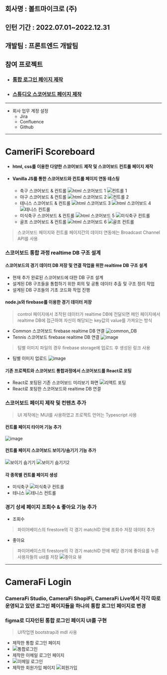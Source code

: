 ## 회사명 : 볼트마이크로 (주)
## 인턴 기간 : 2022.07.01~2022.12.31
## 개발팀 : 프론트엔드 개발팀
  
## 참여 프로젝트
* ### [통합 로그인 페이지 제작](#cameriFi-login)
* ### [스튜디오 스코어보드 페이지 제작](#cameriFi-scoreboard)

------

* 회사 업무 계정 설정
  * Jira
  * Confluence
  * Github

------

# CameriFi Scoreboard
* #### html, css를 이용한 다양한 스코어보드 제작 및 스코어보드 컨트롤 페이지 제작
* #### Vanilla JS를 통한 스코어보드와 컨트롤 페이지 연동 테스팅
  * 축구 스코어보드 & 컨트롤
![html 스코어보드 1](https://user-images.githubusercontent.com/90994001/212021341-70ca7eed-1794-4cc8-90ca-a5721eb82983.png)
![컨트롤 1](https://user-images.githubusercontent.com/90994001/212021367-b39ebea6-6485-4cff-a04a-cf259e8e30c9.png)
  * 야구 스코어보드 & 컨트롤
![html 스코어보드 2](https://user-images.githubusercontent.com/90994001/212021345-c334cd48-c15d-4000-9157-e1eea89916f0.png)
![컨트롤 2](https://user-images.githubusercontent.com/90994001/212021370-d07256bc-403c-4200-a006-4fdcc20a620e.png)
  * 테니스 스코어보드 & 컨트롤
![html 스코어보드 3](https://user-images.githubusercontent.com/90994001/212021347-e1d9ea06-ba36-431b-a7ab-e4159de63fe5.png)
![html 스코어보드 4](https://user-images.githubusercontent.com/90994001/212021349-e3b8e975-4bb2-42ae-95af-8d4e59eaffb9.png)
![테니스 컨트롤](https://user-images.githubusercontent.com/90994001/212021374-80bd8e32-1c96-49cf-b5c8-a9d22415628c.png)
  * 미식축구 스코어보드 & 컨트롤
![html 스코어보드 5](https://user-images.githubusercontent.com/90994001/212021353-bfd5e336-a365-43a3-a98b-c99d28d654ad.png)
![미식축구 컨트롤](https://user-images.githubusercontent.com/90994001/212021364-5e397779-1289-4578-8d3d-beaf0da5a6d7.png)
  * 골프 스코어보드 & 컨트롤
![html 스코어보드 6](https://user-images.githubusercontent.com/90994001/212021358-ec7e78a9-2d40-4a71-8b23-a9a6d50f7ef7.png)
![골프 컨트롤](https://user-images.githubusercontent.com/90994001/212021361-6ee224dc-1d48-45b8-8c04-4a14637c7a48.png)

> 스코어보드 페이지와 컨트롤 페이지간의 데이터 연동에는 Broadcast Channel API를 사용
### 스코어보드 통합 과정 realtime DB 구조 설계
#### 스코어보드의 경기 데이터 DB 저장 및 연결 작업을 위한 realtime DB 구조 설계
 * 현재 추가 완료된 스코어보드에 대한 DB 구조 설계
 * 설계된 DB 구조들을 통합하기 위한 회의 및 공통 데이터 추출 및 구조 정리 작업
 * 설계된 DB 구조들의 기초 코드화 작업 진행
#### node.js와 firebase를 이용한 경기 데이터 저장
> control 페이지에서 조작된 데이터가 realtime DB에 전달되면 메인 페이지에서 realtime DB에 접근하여 자신이 해당되는 key값의 value를 가져오는 방식
 * Common 스코어보드 firebase realtime DB 연결
![common_DB](https://user-images.githubusercontent.com/90994001/213390193-7b470428-770c-44b6-90b2-e20ced54b2f2.png)
 * Tennis 스코어보드 firebase realtime DB 연결
![image](https://user-images.githubusercontent.com/90994001/213390259-a63c5004-cdb9-4096-8a4f-4422b7bf83e5.png)
> 팀별 이미지 파일의 경우 firebase storage에 업로드 후 생성된 링크 사용
 * 팀별 이미지 업로드
![image](https://user-images.githubusercontent.com/90994001/213390298-57962211-3737-4bad-bc6b-db4b8a2ef9bb.png)

#### 기존 프로젝트와 스코어보드 통합과정에서 스코어보드를 React로 포팅
 * React로 포팅된 기존 스코어보드 미리보기 화면
 ![리액트 포팅](https://user-images.githubusercontent.com/90994001/213615720-d3288c47-ad36-4689-9a57-fe6974e59f8a.png)
 * React로 포팅한 스코어보드와 realtime DB 연결
 
### 스코어보드 페이지 제작 및 컨텐츠 추가
> UI 제작에는 MUI를 사용하였고 프로젝트 언어는 Typescript 사용

#### 컨트롤 페이지 타이머 기능 추가
![image](https://user-images.githubusercontent.com/90994001/213616034-53cb3fa0-475a-4723-b779-874cb80344f2.png)

#### 컨트롤 페이지 스코어보드 보이기/숨기기 기능 추가
![보이기 숨기기](https://user-images.githubusercontent.com/90994001/213616975-d8b90535-65b3-48d5-8bdb-cb6fa035365d.png)
![보이기 숨기기2](https://user-images.githubusercontent.com/90994001/213616977-935b051a-d55c-4e51-8929-9aca9ddfe723.png)

#### 각 종목별 컨트롤 페이지 생성
 * 미식축구
![미식축구 컨트롤](https://user-images.githubusercontent.com/90994001/213616972-518ff93c-0202-465a-82d3-c4145ceab3de.png)
 * 테니스
![테니스 컨트롤](https://user-images.githubusercontent.com/90994001/213616979-cbaa267a-5df5-40b5-a186-d5de9a987f0a.png)

### 경기 상세 페이지 조회수 & 좋아요 기능 추가
 * 조회수
 > 파이어베이스의 firestore의 각 경기 matchID 안에 조회수 저장 데이터 추가
 * 좋아요
 > 파이어베이스의 firestore의 각 경기 matchID 안에 해당 경기에 좋아요를 누른 사용자들의 uid를 저장
![좋아요 뷰](https://user-images.githubusercontent.com/90994001/213619099-b4c84c52-1833-48e2-bee4-194b5af250bf.png)

------

# CameraFi Login
### CameraFi Studio, CameraFi ShopiFi, CameraFi Live에서 각각 따로 운영되고 있던 로그인 페이지들을 하나의 통합 로그인 페이지로 변경

### figma로 디자인된 통합 로그인 페이지 UI를 구현
> UI작업엔 bootstrap과 mdl 사용
  * 제작한 통합 로그인 페이지
  * ![통합로그인](https://user-images.githubusercontent.com/90994001/215431504-85b22aea-61ce-46e5-a138-0369f5f975fe.png)
  * 제작한 이메일 로그인 페이지
  * ![이메일 로그인](https://user-images.githubusercontent.com/90994001/215431492-51919fac-bf40-4189-a584-ff1b7e7f78af.png)
  * 제작한 회원가입 페이지
![회원가입](https://user-images.githubusercontent.com/90994001/215431507-45ca3020-1162-4def-8976-8b446a3d1b1f.png)






  
